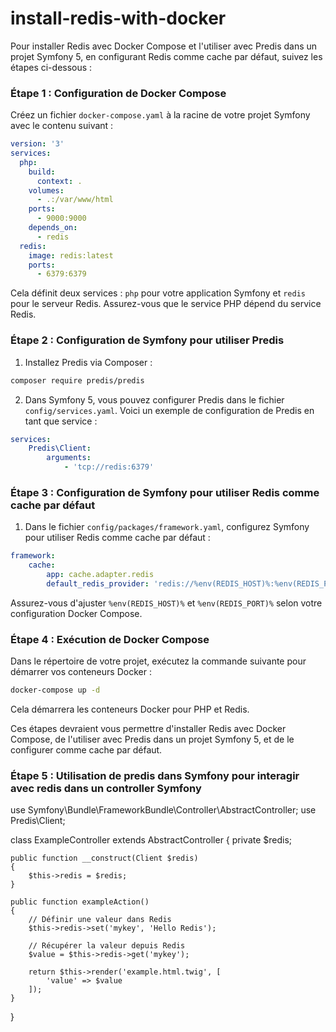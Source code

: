 # install-redis-with-docker
Pour installer Redis avec Docker Compose et l'utiliser avec Predis dans un projet Symfony 5, en configurant Redis comme cache par défaut, suivez les étapes ci-dessous :

### Étape 1 : Configuration de Docker Compose

Créez un fichier `docker-compose.yaml` à la racine de votre projet Symfony avec le contenu suivant :

```yaml
version: '3'
services:
  php:
    build:
      context: .
    volumes:
      - .:/var/www/html
    ports:
      - 9000:9000
    depends_on:
      - redis
  redis:
    image: redis:latest
    ports:
      - 6379:6379
```

Cela définit deux services : `php` pour votre application Symfony et `redis` pour le serveur Redis. Assurez-vous que le service PHP dépend du service Redis.

### Étape 2 : Configuration de Symfony pour utiliser Predis

1. Installez Predis via Composer :

```bash
composer require predis/predis
```

2. Dans Symfony 5, vous pouvez configurer Predis dans le fichier `config/services.yaml`. Voici un exemple de configuration de Predis en tant que service :

```yaml
services:
    Predis\Client:
        arguments:
            - 'tcp://redis:6379'
```

### Étape 3 : Configuration de Symfony pour utiliser Redis comme cache par défaut

1. Dans le fichier `config/packages/framework.yaml`, configurez Symfony pour utiliser Redis comme cache par défaut :

```yaml
framework:
    cache:
        app: cache.adapter.redis
        default_redis_provider: 'redis://%env(REDIS_HOST)%:%env(REDIS_PORT)%'
```

Assurez-vous d'ajuster `%env(REDIS_HOST)%` et `%env(REDIS_PORT)%` selon votre configuration Docker Compose.

### Étape 4 : Exécution de Docker Compose

Dans le répertoire de votre projet, exécutez la commande suivante pour démarrer vos conteneurs Docker :

```bash
docker-compose up -d
```

Cela démarrera les conteneurs Docker pour PHP et Redis.

Ces étapes devraient vous permettre d'installer Redis avec Docker Compose, de l'utiliser avec Predis dans un projet Symfony 5, et de le configurer comme cache par défaut.

### Étape 5 : Utilisation de predis dans Symfony pour interagir avec redis dans un controller Symfony

use Symfony\Bundle\FrameworkBundle\Controller\AbstractController;
use Predis\Client;

class ExampleController extends AbstractController
{
    private $redis;

    public function __construct(Client $redis)
    {
        $this->redis = $redis;
    }

    public function exampleAction()
    {
        // Définir une valeur dans Redis
        $this->redis->set('mykey', 'Hello Redis');

        // Récupérer la valeur depuis Redis
        $value = $this->redis->get('mykey');

        return $this->render('example.html.twig', [
            'value' => $value
        ]);
    }
}
